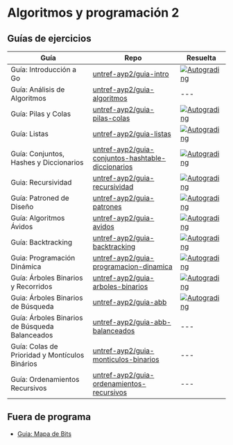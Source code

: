 # Algoritmos y programación 2

## Guías de ejercicios

| Guía                                           | Repo                                                                                                                      | Resuelta                                                                                                                                                                                                                                                                            |
| ---------------------------------------------- | ------------------------------------------------------------------------------------------------------------------------- | ----------------------------------------------------------------------------------------------------------------------------------------------------------------------------------------------------------------------------------------------------------------------------------- |
| Guía: Introducción a Go                        | [untref-ayp2/guia-intro](https://github.com/untref-ayp2/guia-intro)                                                       |  [![Autograding](https://github.com/untref-ayp2/guia-intro-resuelta/actions/workflows/classroom.yml/badge.svg)](https://github.com/untref-ayp2/guia-intro-resuelta)                                                                                  |
| Guía: Análisis de Algoritmos                   | [untref-ayp2/guia-algoritmos](https://github.com/untref-ayp2/guia-algoritmos)                                             | ---                                                                                                                                                                                                                                                                                 |
| Guía: Pilas y Colas                            | [untref-ayp2/guia-pilas-colas](https://github.com/untref-ayp2/guia-pilas-colas)                                           |  [![Autograding](https://github.com/untref-ayp2/guia-pilas-colas-resuelta/actions/workflows/classroom.yml/badge.svg)](https://github.com/untref-ayp2/guia-pilas-colas-resuelta)                                                                |
| Guía: Listas                                   | [untref-ayp2/guia-listas](https://github.com/untref-ayp2/guia-listas)                                                     |  [![Autograding](https://github.com/untref-ayp2/guia-listas-resuelta/actions/workflows/classroom.yml/badge.svg)](https://github.com/untref-ayp2/guia-listas-resuelta)                                                                               |
| Guía: Conjuntos, Hashes y Diccionarios         | [untref-ayp2/guia-conjuntos-hashtable-diccionarios](https://github.com/untref-ayp2/guia-conjuntos-hashtable-diccionarios) |  [![Autograding](https://github.com/untref-ayp2/guia-conjuntos-hashtable-diccionarios-resuelta/actions/workflows/classroom.yml/badge.svg)](https://github.com/untref-ayp2/guia-conjuntos-hashtable-diccionarios-resuelta) |
| Guia: Recursividad                             | [untref-ayp2/guia-recursividad](https://github.com/untref-ayp2/guia-recursividad)                                         |  [![Autograding](https://github.com/untref-ayp2/guia-recursividad-resuelta/actions/workflows/classroom.yml/badge.svg)](https://github.com/untref-ayp2/guia-recursividad-resuelta)                                                             |
| Guía: Patroned de Diseño                       | [untref-ayp2/guia-patrones](https://github.com/untref-ayp2/guia-patrones)                                                 |  [![Autograding](https://github.com/untref-ayp2/guia-patrones-resuelta/actions/workflows/classroom.yml/badge.svg)](https://github.com/untref-ayp2/guia-patrones-resuelta)                                                                         |
| Guía: Algoritmos Ávidos                        | [untref-ayp2/guia-avidos](https://github.com/untref-ayp2/guia-avidos)                                                     |  [![Autograding](https://github.com/untref-ayp2/guia-avidos-resuelta/actions/workflows/classroom.yml/badge.svg)](https://github.com/untref-ayp2/guia-avidos-resuelta)                                                                               |
| Guía: Backtracking                             | [untref-ayp2/guia-backtracking](https://github.com/untref-ayp2/guia-backtracking)                                         |  [![Autograding](https://github.com/untref-ayp2/guia-backtracking-resuelta/actions/workflows/classroom.yml/badge.svg)](https://github.com/untref-ayp2/guia-backtracking-resuelta)                                                             |
| Guia: Programación Dinámica                    | [untref-ayp2/guia-programacion-dinamica](https://github.com/untref-ayp2/guia-programacion-dinamica)                       |  [![Autograding](https://github.com/untref-ayp2/guia-programacion-dinamica-resuelta/actions/workflows/classroom.yml/badge.svg)](https://github.com/untref-ayp2/guia-programacion-dinamica-resuelta)                                  |
| Guía: Árboles Binarios y Recorridos            | [untref-ayp2/guia-arboles-binarios](https://github.com/untref-ayp2/guia-arboles-binarios)                                 |  [![Autograding](https://github.com/untref-ayp2/guia-arboles-binarios-resuelta/actions/workflows/classroom.yml/badge.svg)](https://github.com/untref-ayp2/guia-arboles-binarios-resuelta)                                                 |
| Guia: Árboles Binarios de Búsqueda             | [untref-ayp2/guia-abb](https://github.com/untref-ayp2/guia-abb)                                                           |  [![Autograding](https://github.com/untref-ayp2/guia-abb-resuelta/actions/workflows/classroom.yml/badge.svg)](https://github.com/untref-ayp2/guia-abb-resuelta)                                                                                        |
| Guía: Árboles Binarios de Búsqueda Balanceados | [untref-ayp2/guia-abb-balanceados](https://github.com/untref-ayp2/guia-abb-balanceados)                                   | ---                                                                                                                                                                                                                                                                                 |
| Guía: Colas de Prioridad y Montículos Binários | [untref-ayp2/guia-monticulos-binarios](https://github.com/untref-ayp2/guia-monticulos-binarios)                           | ---                                                                                                                                                                                                                                                                                 |
| Guía: Ordenamientos Recursivos                 | [untref-ayp2/guia-ordenamientos-recursivos](https://github.com/untref-ayp2/guia-ordenamientos-recursivos)                 | ---                                                                                                                                                                                                                                                                                 |

## Fuera de programa

- [Guia: Mapa de Bits](https://github.com/untref-ayp2/guia-bitmaps)
